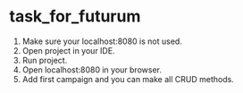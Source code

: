 # task_for_futurum
1. Make sure your localhost:8080 is not used.
2. Open project in your IDE.
3. Run project.
4. Open localhost:8080 in your browser.
5. Add first campaign and you can make all CRUD methods.
